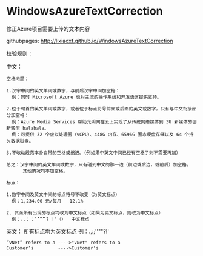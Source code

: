 # WindowsAzureTextCorrection
修正Azure项目需要上传的文本内容

githubpages: http://lixiaoxf.github.io/WindowsAzureTextCorrection

校验规则：

中文：

    空格问题：

	1.汉字中间的英文单词或数字，与前后汉字中间加空格：
  	  例：同时 Microsoft Azure 也对主流的操作系统和开发语言提供支持。

	2.位于句首的英文单词或数字，或者位于标点符号前面或后面的英文或数字，只有与中文衔接部分加空格：
  	  例：Azure Media Services 帮助光明网在云上实现了从传统网络媒体到 3U 新媒体的创新转型 balabala。
	  例：可提供 32 个虚拟处理器（vCPU）、448G 内存、6596G 固态硬盘存储以及 64 个持久数据磁盘。   	

	3.不改动段落本身自带的空格或缩进。（例如果中英文中间已经有空格了则不需要再加）

	总之：汉字中间的英文单词或数字，只有碰到中文的那一边（前边或后边，或前后）加空格。
	      其他情况均不加空格。

    标点：
	
	1.数字中间及英文中间的标点符号不改变（为英文标点）
	  例：1,234.00 元/每月   12.1%
	
	2. 其余所有出现的标点均改为中文标点（如果为英文标点，则改为中文标点）
	  例：。，：；‘’“”？！'（）  中文标点

          


英文：
	所有标点均为英文标点
	例：.,:;''""?!'

	“VNet” refers to a ---->"VNet" refers to a
	Customer’s         ---->Customer's
